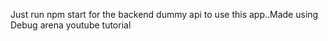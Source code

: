 Just run npm start for the backend dummy api to use this app..Made using Debug arena youtube tutorial

